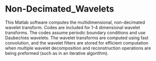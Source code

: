 # Non-Decimated_Wavelets
This Matlab software computes the multidimensional, non-decimated wavelet transform.  Codes are included for 1-4 dimensional wavelet transforms.  The codes assume periodic boundary conditions and use  Daubechies wavelets.  The wavelet transforms are computed using fast convolution, and the wavelet filters are stored for efficient computation when multiple wavelet decomposition and reconstruction operations are being preformed (such as in an iterative algorithm).  
